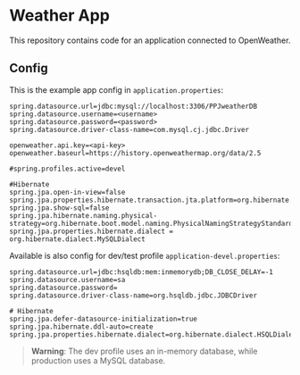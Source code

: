 # Weather App
This repository contains code for an application connected to OpenWeather.

## Config
This is the example app config in `application.properties`:
```
spring.datasource.url=jdbc:mysql://localhost:3306/PPJweatherDB
spring.datasource.username=<username>
spring.datasource.password=<password>
spring.datasource.driver-class-name=com.mysql.cj.jdbc.Driver

openweather.api.key=<api-key>
openweather.baseurl=https://history.openweathermap.org/data/2.5

#spring.profiles.active=devel

#Hibernate
spring.jpa.open-in-view=false
spring.jpa.properties.hibernate.transaction.jta.platform=org.hibernate.engine.transaction.jta.platform.internal.NoJtaPlatform
spring.jpa.show-sql=false
spring.jpa.hibernate.naming.physical-strategy=org.hibernate.boot.model.naming.PhysicalNamingStrategyStandardImpl
spring.jpa.properties.hibernate.dialect = org.hibernate.dialect.MySQLDialect
```

Available is also config for dev/test profile `application-devel.properties`:
```
spring.datasource.url=jdbc:hsqldb:mem:inmemorydb;DB_CLOSE_DELAY=-1
spring.datasource.username=sa
spring.datasource.password=
spring.datasource.driver-class-name=org.hsqldb.jdbc.JDBCDriver

# Hibernate
spring.jpa.defer-datasource-initialization=true
spring.jpa.hibernate.ddl-auto=create
spring.jpa.properties.hibernate.dialect=org.hibernate.dialect.HSQLDialect

```
> **Warning**: The dev profile uses an in-memory database, while production uses a MySQL database.